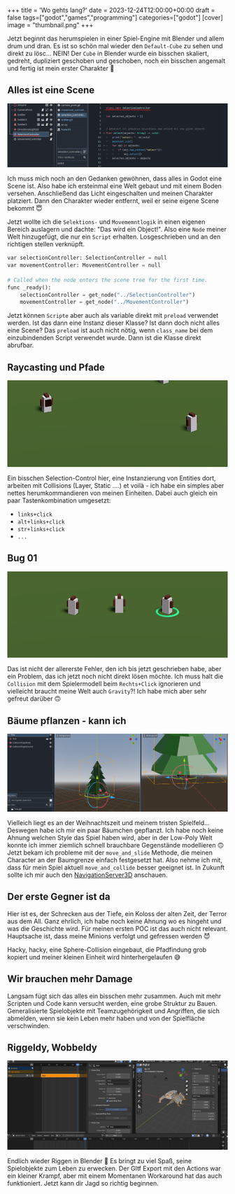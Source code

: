 +++
title = 'Wo gehts lang?'
date = 2023-12-24T12:00:00+00:00
draft = false
tags=["godot","games","programming"]
categories=["godot"]
[cover]
image = "thumbnail.png"
+++

Jetzt beginnt das herumspielen in einer Spiel-Engine mit Blender und allem drum und dran. Es ist so schön mal wieder
den `Default-Cube` zu sehen und direkt zu lösc... NEIN! Der `Cube` in Blender wurde ein bisschen skaliert, gedreht,
dupliziert geschoben und geschoben, noch ein bisschen angemalt und fertig ist mein erster Charakter 🥳

## Alles ist eine Scene

![No Node](to-be-a-node-or-not.png)

Ich muss mich noch an den Gedanken gewöhnen, dass alles in Godot eine Scene ist. Also habe ich ersteinmal eine Welt gebaut und mit einem Boden versehen. Anschließend das Licht eingeschalten und meinen Charakter platziert. Dann den Charakter wieder entfernt, weil er seine eigene Scene bekommt 😇

Jetzt wollte ich die `Selektions-` und `Movememntlogik` in einen eigenen Bereich auslagern und dachte: "Das wird ein Object!". Also eine `Node` meiner Welt hinzugefügt, die nur ein `Script` erhalten. Losgeschrieben und an den richtigen stellen verknüpft.

```python
var selectionController: SelectionController = null
var movementController: MovementController = null

# Called when the node enters the scene tree for the first time.
func _ready():
    selectionController = get_node("../SelectionController")
    movementController = get_node("../MovementController")
```

Jetzt können `Scripte` aber auch als variable direkt mit `preload` verwendet werden. Ist das dann eine Instanz dieser Klasse? Ist dann doch nicht alles eine Scene? Das `preload` ist auch nicht nötig, wenn `class_name` bei dem einzubindenden Script verwendet wurde. Dann ist die Klasse direkt abrufbar.

## Raycasting und Pfade

![Finding path](path_01.gif)

Ein bisschen Selection-Control hier, eine Instanzierung von Entities dort, arbeiten mit Collisions (Layer, Static ....) et voilà - ich habe ein simples aber nettes herumkommandieren von meinen Einheiten. Dabei auch gleich ein paar Tastenkombination umgesetzt:

- `links+click`
- `alt+links+click`
- `str+links+click`
- `...`

## Bug 01

![First Bug](bug_01.gif)

Das ist nicht der allererste Fehler, den ich bis jetzt geschrieben habe, aber ein Problem, das ich jetzt noch nicht direkt lösen möchte. Ich muss halt die `Collision` mit dem Spielermodell beim `Rechts+Click` ignorieren und vielleicht braucht meine Welt auch `Gravity`?! Ich habe mich aber sehr gefreut darüber 🙃

## Bäume pflanzen - kann ich

![first tree](tree.png)

Vielleich liegt es an der Weihnachtszeit und meinem tristen Spielfeld... Deswegen habe ich mir ein paar Bäumchen gepflanzt. Ich habe noch keine Ahnung welchen Style das Spiel haben wird, aber in der Low-Poly Welt konnte ich immer ziemlich schnell brauchbare Gegenstände modellieren 🙃 Jetzt bekam ich probleme mit der `move_and_slide` Methode, die meinen Character an der Baumgrenze einfach festgesetzt hat. Also nehme ich mit, dass für mein Spiel aktuell `move_and_collide` besser geeignet ist. In Zukunft sollte ich mir auch den [NavigationServer3D](https://docs.godotengine.org/en/stable/tutorials/navigation/navigation_using_navigationservers.html) anschauen.

## Der erste Gegner ist da

Hier ist es, der Schrecken aus der Tiefe, ein Koloss der alten Zeit, der Terror aus dem All. Ganz ehrlich, ich habe noch keine Ahnung wo es hingeht und was die Geschichte wird. Für meinen ersten POC ist das auch nicht relevant. Hauptsache ist, dass meine Minions verfolgt und gefressen werden 😈

Hacky, hacky, eine Sphere-Collision eingebaut, die Pfadfindung grob kopiert und meiner kleinen Einheit wird hinterhergelaufen 😅

## Wir brauchen mehr Damage

Langsam fügt sich das alles ein bisschen mehr zusammen. Auch mit mehr Scripten und Code kann versucht werden, eine grobe Struktur zu Bauen. Generalisierte Spielobjekte mit Teamzugehörigkeit und Angriffen, die sich abmelden, wenn sie kein Leben mehr haben und von der Spielfläche verschwinden.

## Riggeldy, Wobbeldy

![spider_walk](spider_walk.gif)

Endlich wieder Riggen in Blender 🥳 Es bringt zu viel Spaß, seine Spielobjekte zum Leben zu erwecken. Der Gltf Export mit den Actions war ein kleiner Krampf, aber mit einem Momentanen Workaround hat das auch funktioniert. Jetzt kann dir Jagd so richtig beginnen.
